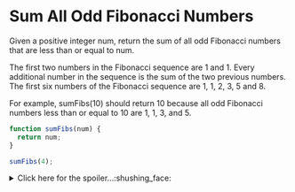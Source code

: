# Sum All Odd Fibonacci Numbers
Given a positive integer num, return the sum of all odd Fibonacci numbers that are less than or equal to num.

The first two numbers in the Fibonacci sequence are 1 and 1. Every additional number in the sequence is the sum of the two previous numbers. The first six numbers of the Fibonacci sequence are 1, 1, 2, 3, 5 and 8.

For example, sumFibs(10) should return 10 because all odd Fibonacci numbers less than or equal to 10 are 1, 1, 3, and 5.

```javascript
function sumFibs(num) {
  return num;
}

sumFibs(4);
```
<details>
  <summary>Click here for the spoiler...:shushing_face:</summary>
  
  ```javascript
 function sumFibs(num) {
  let arr = [1, 1];
  let i = 2;
  while ((arr[i - 1] + arr[i - 2]) <= num) {
    arr.push(arr[i - 1] + arr[i - 2])
    i++
  }
  let sum = (arr.filter(num => num % 2 != 0)).reduce((sumVal, currentVal) => {
    return sumVal + currentVal;
  });
  return sum;
}


sumFibs(4); // returns 5
sumFibs(75024) // returns 60696
  ```
  </details>
